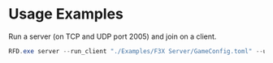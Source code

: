 # Usage Examples
Run a server (on TCP and UDP port 2005) and join on a client.
```ps1
RFD.exe server --run_client "./Examples/F3X Server/GameConfig.toml" --user_code VisualPlugin --rcc_port 2005
```
